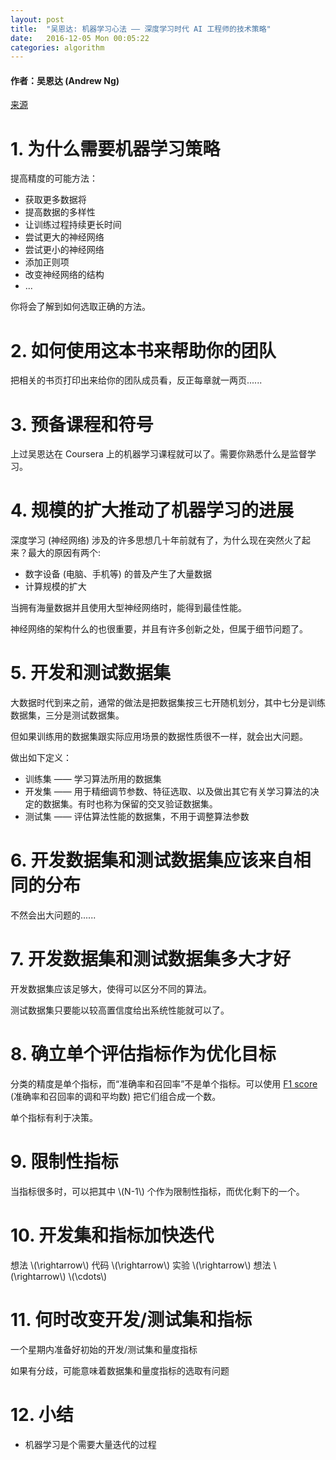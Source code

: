```yaml
---
layout: post
title:  "吴恩达: 机器学习心法 —— 深度学习时代 AI 工程师的技术策略"
date:   2016-12-05 Mon 00:05:22
categories: algorithm
---
```


#### 作者：吴恩达 (Andrew Ng)

[来源](https://gallery.mailchimp.com/dc3a7ef4d750c0abfc19202a3/files/Machine_Learning_Yearning_V0.5_01.pdf)

# 1. 为什么需要机器学习策略

提高精度的可能方法：

- 获取更多数据将
- 提高数据的多样性
- 让训练过程持续更长时间
- 尝试更大的神经网络
- 尝试更小的神经网络
- 添加正则项
- 改变神经网络的结构
- ...

你将会了解到如何选取正确的方法。

# 2. 如何使用这本书来帮助你的团队

把相关的书页打印出来给你的团队成员看，反正每章就一两页......

# 3. 预备课程和符号

上过吴恩达在 Coursera 上的机器学习课程就可以了。需要你熟悉什么是监督学习。

# 4. 规模的扩大推动了机器学习的进展

深度学习 (神经网络) 涉及的许多思想几十年前就有了，为什么现在突然火了起来？最大的原因有两个:

- 数字设备 (电脑、手机等) 的普及产生了大量数据
- 计算规模的扩大

当拥有海量数据并且使用大型神经网络时，能得到最佳性能。

神经网络的架构什么的也很重要，并且有许多创新之处，但属于细节问题了。

# 5. 开发和测试数据集

大数据时代到来之前，通常的做法是把数据集按三七开随机划分，其中七分是训练数据集，三分是测试数据集。

但如果训练用的数据集跟实际应用场景的数据性质很不一样，就会出大问题。

做出如下定义：

- 训练集 —— 学习算法所用的数据集
- 开发集 —— 用于精细调节参数、特征选取、以及做出其它有关学习算法的决定的数据集。有时也称为保留的交叉验证数据集。
- 测试集 —— 评估算法性能的数据集，不用于调整算法参数

# 6. 开发数据集和测试数据集应该来自相同的分布

不然会出大问题的......

# 7. 开发数据集和测试数据集多大才好

开发数据集应该足够大，使得可以区分不同的算法。

测试数据集只要能以较高置信度给出系统性能就可以了。

# 8. 确立单个评估指标作为优化目标

分类的精度是单个指标，而“准确率和召回率”不是单个指标。可以使用 [F1 score](https://en.wikipedia.org/wiki/F1_score) (准确率和召回率的调和平均数) 把它们组合成一个数。

单个指标有利于决策。

# 9. 限制性指标

<p>
当指标很多时，可以把其中 \(N-1\) 个作为限制性指标，而优化剩下的一个。
</p>

# 10. 开发集和指标加快迭代

<p>
想法 \(\rightarrow\) 代码 \(\rightarrow\) 实验 \(\rightarrow\) 想法 \(\rightarrow\) \(\cdots\)
</p>

# 11. 何时改变开发/测试集和指标

一个星期内准备好初始的开发/测试集和量度指标

如果有分歧，可能意味着数据集和量度指标的选取有问题

# 12. 小结

- 机器学习是个需要大量迭代的过程
